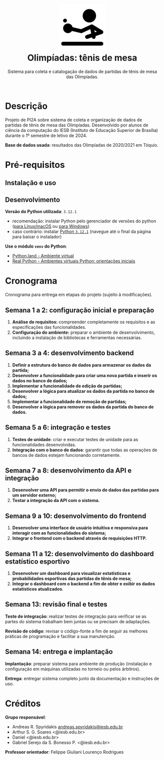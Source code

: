 <h1 align="center">
  <a href="https://github.com/script0mux/pi2a-olimpiadas-tenis-de-mesa" title="Olimpíadas: tênis de mesa">
    <img alt="Tênis de mesa" src="./recursos/tabletennis.svg" width="150px" height="150px" />
  </a>
  <br />
  Olimpíadas: tênis de mesa
</h1>

<p align="center">
  Sistema para coleta e catalogação de dados de partidas de tênis de mesa das Olimpíadas.
</p>

<div align="center">
  <!--
  <a href="https://www.paypal.me/posquit0">
    <img alt="Donate" src="https://img.shields.io/badge/Donate-PayPal-blue.svg" />
  </a>
  -->
  <!--
  <a href="https://circleci.com/gh/posquit0/Awesome-CV">
    <img alt="CircleCI" src="https://circleci.com/gh/posquit0/Awesome-CV.svg?style=shield" />
  </a>
  -->
  <!--
  <a href="https://raw.githubusercontent.com/posquit0/Awesome-CV/master/examples/resume.pdf">
    <img alt="Example Resume" src="https://img.shields.io/badge/resume-pdf-green.svg" />
  </a>
  -->
  <!--
  <a href="https://raw.githubusercontent.com/posquit0/Awesome-CV/master/examples/cv.pdf">
    <img alt="Example CV" src="https://img.shields.io/badge/cv-pdf-green.svg" />
  </a>
  -->
  <!--
  <a href="https://raw.githubusercontent.com/posquit0/Awesome-CV/master/examples/coverletter.pdf">
    <img alt="Example Coverletter" src="https://img.shields.io/badge/coverletter-pdf-green.svg" />
  </a>
  -->
</div>

<br />

# Descrição

Projeto de PI2A sobre sistema de coleta e organização de dados de partidas de tênis de mesa das Olimpíadas. Desenvolvido por alunos de ciência da computação do IESB (Instituto de Educação Superior de Brasília) durante o 1º semestre de letivo de 2024.

**Base de dados usada**: resultados das Olimpíadas de 2020/2021 em Tóquio.

# Pré-requisitos

## Instalação e uso

## Desenvolvimento

**Versão do Python utilizada**: `3.12.1`
- recomendação: instalar Python pelo gerenciador de versões do python ([para Linux/macOS](https://github.com/pyenv/pyenv) ou [para Windows](https://github.com/pyenv-win/pyenv-win))
- caso contrário: instalar [Python `3.12.1`](https://www.python.org/downloads/release/python-3121/) (navegue até o final da página para baixar o instalador)

**Use o módulo `venv` do Python**:
- [Python.land - Ambiente virtual](https://python.land/virtual-environments/virtualenv)
- [Real Python - Ambientes virtuais Python: orientações iniciais](https://realpython.com/python-virtual-environments-a-primer/)

# Cronograma

Cronograma para entrega em etapas do projeto (sujeito à modificações).

## Semana 1 a 2: configuração inicial e preparação

1. **Análise de requisitos:** compreender completamente os requisitos e as especificações das funcionalidades.
2. **Configuração do ambiente:** preparar o ambiente de desenvolvimento, incluindo a instalação de bibliotecas e ferramentas necessárias.

## Semana 3 a 4: desenvolvimento backend

1. **Definir a estrutura do banco de dados para armazenar os dados da partida;**
2. **Desenvolver a funcionalidade para criar uma nova partida e inserir os dados no banco de dados;**
3. **Implementar a funcionalidade de edição de partidas;**
4. **Desenvolver a lógica para atualizar os dados da partida no banco de dados;**
5. **Implementar a funcionalidade de remoção de partidas;**
6. **Desenvolver a lógica para remover os dados da partida do banco de dados.**

## Semana 5 a 6: integração e testes

1. **Testes de unidade**: criar e executar testes de unidade para as funcionalidades desenvolvidas.
2. **Integração com o banco de dados**: garantir que todas as operações de bancos de dados estejam funcionando corretamente.

## Semana 7 a 8: desenvolvimento da API e integração

1. **Desenvolver uma API para permitir o envio de dados das partidas para um servidor externo;**
2. **Testar a integração da API com o sistema.**

## Semana 9 a 10: desenvolvimento do frontend

1. **Desenvolver uma interface de usuário intuitiva e responsiva para interagir com as funcionalidades do sistema;**
2. **Integrar o frontend com o backend através de requisições HTTP.**

## Semana 11 a 12: desenvolvimento do dashboard estatístico esportivo

1. **Desenvolver um dashboard para visualizar estatísticas e probabilidades esportivas das partidas de tênis de mesa;**
2. **Integrar o dashboard com o backend a fim de obter e exibir os dados estatísticos atualizados**.

## Semana 13: revisão final e testes

**Teste de integração**: realizar testes de integração para verificar se as partes do sistema trabalham bem juntas ou se precisam de adaptações.

**Revisão de código**: revisar o código-fonte a fim de seguir as melhores práticas de programação e facilitar a sua manutenção.

## Semana 14: entrega e implantação

**Implantação**: preparar sistema para ambiente de produção (instalação e configuração em máquinas utilizadas no torneio ou pelos árbitros).

**Entrega**: entregar sistema completo junto da documentação e instruções de uso.

# Créditos

**Grupo responsável**:
- Andreas R. Spyridakis <andreas.spyridakis@iesb.edu.br>
- Arthur S. G. Soares <@iesb.edu.br>
- Daniel <@iesb.edu.br>
- Gabriel Serejo da S. Bonesso P. <@iesb.edu.br>

**Professor orientador**: Felippe Giuliani Lourenço Rodrigues
